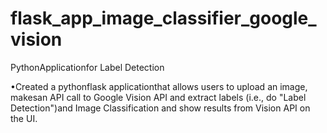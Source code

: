 # flask_app_image_classifier_google_vision

PythonApplicationfor Label Detection

•Created a pythonflask applicationthat allows users to upload an image, makesan API call to Google Vision API and extract labels (i.e., do "Label Detection")and Image Classification and show results from Vision API on the UI.
